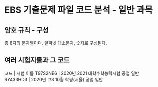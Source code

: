 # EBS 기출문제 파일 코드 분석 - 일반 과목
## 암호 규칙 - 구성
총 8자의 문자열이다.
알파벳 대소문자, 숫자로 구성된다.
## 여러 시험지들과 그 코드
코드      	| 시험 이름
T97S2NE6	| 2020년 2021 대학수학능력시험 공업 일반
RY433HD3	| 2020년 고3 10월 학평(서울) 공업 일반
